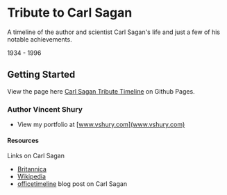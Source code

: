 # Tribute to Carl Sagan
A timeline of the author and scientist Carl Sagan's life and just a few of his notable achievements.

1934 - 1996

## Getting Started
View the page here [Carl Sagan Tribute Timeline](https://www.vshury.com/fcc-tribute-to-sagan/) on Github Pages.

### Author Vincent Shury

* View my portfolio at [www.vshury.com](www.vshury.com)

#### Resources
Links on Carl Sagan
* [Britannica](https://www.britannica.com/biography/Carl-Sagan)
* [Wikipedia](https://en.wikipedia.org/wiki/Carl_Sagan)
* [officetimeline](https://www.officetimeline.com/blog/carl-sagan-timeline) blog post on Carl Sagan
